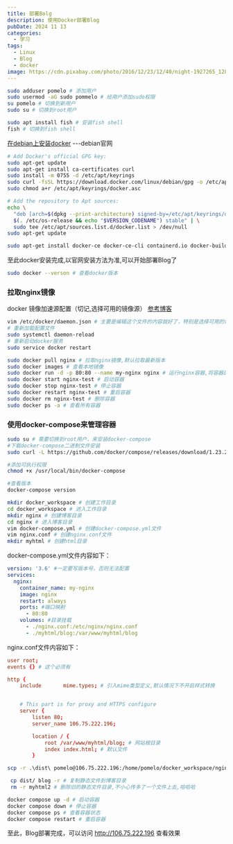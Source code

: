 ```yaml
---
title: 部署Bolg
description: 使用Docker部署Blog
pubDate: 2024 11 13
categories:
  - 学习
tags:
  - Linux
  - Blog
  - docker
image: https://cdn.pixabay.com/photo/2016/12/23/12/40/night-1927265_1280.jpg
---
```

```bash
sudo adduser pomelo # 添加用户
sudo usermod -aG sudo pommelo # 给用户添加sudo权限
su pomelo # 切换到新用户
sudo su # 切换到root用户
```

```bash
sudo apt install fish # 安装fish shell
fish # 切换到fish shell
```

[在debian上安装docker](https://docs.docker.com/engine/install/debian/)  ---debian官网

```bash
# Add Docker's official GPG key:
sudo apt-get update
sudo apt-get install ca-certificates curl
sudo install -m 0755 -d /etc/apt/keyrings
sudo curl -fsSL https://download.docker.com/linux/debian/gpg -o /etc/apt/keyrings/docker.asc
sudo chmod a+r /etc/apt/keyrings/docker.asc

# Add the repository to Apt sources:
echo \
  "deb [arch=$(dpkg --print-architecture) signed-by=/etc/apt/keyrings/docker.asc] https://download.docker.com/linux/debian \
  $(. /etc/os-release && echo "$VERSION_CODENAME") stable" | \
  sudo tee /etc/apt/sources.list.d/docker.list > /dev/null
sudo apt-get update
```

```bash
sudo apt-get install docker-ce docker-ce-cli containerd.io docker-buildx-plugin docker-compose-plugin
```

至此docker安装完成,以官网安装方法为准,可以开始部署Blog了

```bash
sudo docker --verson # 查看docker版本
```

### 拉取nginx镜像

docker 镜像加速源配置（切记,选择可用的镜像源）
[参考博客](https://blog.csdn.net/llc580231/article/details/139979603)

```bash
vim /etc/docker/daemon.json # 主要是编辑这个文件的内容就好了，特别是选择可用的镜像源，当时找了好久
# 重新加载配置文件
sudo systemctl daemon-reload
# 重新启动docker服务
sudo service docker restart
```

```bash
sudo docker pull nginx # 拉取nginx镜像,默认拉取最新版本
sudo docker images # 查看本地镜像
sudo docker run -d -p 80:80 --name my-nginx nginx # 运行nginx容器,将容器的80端口映射到主机的80端口,命名为nginx-test
sudo docker start nginx-test # 启动容器
sudo docker stop nginx-test # 停止容器
sudo docker restart nginx-test # 重启容器
sudo docker rm nginx-test # 删除容器
sudo docker ps -a # 查看所有容器
```

### 使用docker-compose来管理容器

```bash
sudo su # 需要切换到root用户，来安装docker-compose
#下载docker-compose二进制文件安装
sudo curl -L https://github.com/docker/compose/releases/download/1.23.2/run.sh > /usr/local/bin/docker-compose

#添加可执行权限
chmod +x /usr/local/bin/docker-compose

#查看版本
docker-compose version
```

```bash
mkdir docker_workspace # 创建工作目录
cd docker_workspace # 进入工作目录
mkdir nginx # 创建博客目录
cd nginx # 进入博客目录
vim docker-compose.yml # 创建docker-compose.yml文件
vim nginx.conf # 创建nginx.conf文件
mkdir myhtml # 创建html目录
```

docker-compose.yml文件内容如下：

```yaml
version: '3.6' #一定要写版本号，否则无法配置
services:
  nginx:
    container_name: my-nginx
    image: nginx
    restart: always
    ports: #端口映射
      - 80:80
    volumes: #目录挂载
      - ./nginx.conf:/etc/nginx/nginx.conf
      - ./myhtml/blog:/var/www/myhtml/blog
```

nginx.conf文件内容如下：

```conf
user root;
events {} # 这个必须有

http {
    include       mime.types; # 引入mime类型定义,默认情况下不开启样式转换


    # This part is for proxy and HTTPS configure
    server {
        listen 80;
        server_name 106.75.222.196;

        location / {
            root /var/www/myhtml/blog; # 网站根目录
            index index.html; # 默认文件
        }
```

```bash
scp -r .\dist\ pomelo@106.75.222.196:/home/pomelo/docker_workspace/nginx/myhtml # 上传静态文件到远程服务器
```

```bash
 cp dist/ blog -r # 复制静态文件到博客目录
 rm -r myhtml2 # 删除旧的静态文件目录,不小心传多了一个文件上去,哈哈哈
 ```

```bash
docker compose up -d # 启动容器
docker compose down # 停止容器
docker compose ps # 查看容器状态
docker compose restart # 重启容器
```

至此，Blog部署完成，可以访问 <http://106.75.222.196> 查看效果
